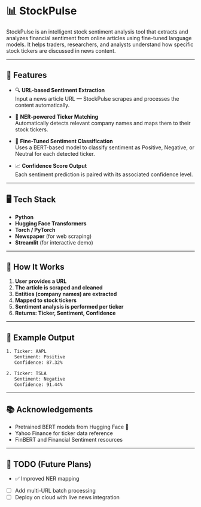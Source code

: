 # 📊 StockPulse

StockPulse is an intelligent stock sentiment analysis tool that extracts and analyzes financial sentiment from online articles using fine-tuned language models. It helps traders, researchers, and analysts understand how specific stock tickers are discussed in news content.

---

## 🚀 Features

- 🔍 **URL-based Sentiment Extraction**  
  Input a news article URL — StockPulse scrapes and processes the content automatically.

- 🧠 **NER-powered Ticker Matching**  
  Automatically detects relevant company names and maps them to their stock tickers.

- 💬 **Fine-Tuned Sentiment Classification**  
  Uses a BERT-based model to classify sentiment as Positive, Negative, or Neutral for each detected ticker.

- 📈 **Confidence Score Output**  
  Each sentiment prediction is paired with its associated confidence level.

---

## 🖥️ Tech Stack

- **Python**
- **Hugging Face Transformers**
- **Torch / PyTorch**
- **Newspaper** (for web scraping)
- **Streamlit** (for interactive demo)

---

## 🧪 How It Works

1. **User provides a URL**
2. **The article is scraped and cleaned**
3. **Entities (company names) are extracted**
4. **Mapped to stock tickers**
5. **Sentiment analysis is performed per ticker**
6. **Returns: Ticker, Sentiment, Confidence**

---

## 📂 Example Output

```bash
1. Ticker: AAPL  
   Sentiment: Positive  
   Confidence: 87.32%

2. Ticker: TSLA  
   Sentiment: Negative  
   Confidence: 91.44%
```

---

## 📚 Acknowledgements

- Pretrained BERT models from Hugging Face 🤗  
- Yahoo Finance for ticker data reference  
- FinBERT and Financial Sentiment resources

---

## 📎 TODO (Future Plans)

- ✅ Improved NER mapping  
- [ ] Add multi-URL batch processing  
- [ ] Deploy on cloud with live news integration  
